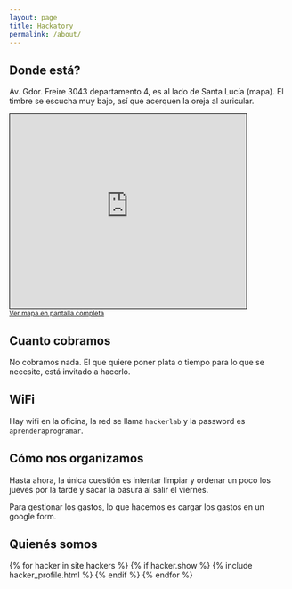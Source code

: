```yaml
---
layout: page
title: Hackatory
permalink: /about/
---
```


## Donde está?

Av. Gdor. Freire 3043 departamento 4, es al lado de Santa Lucía (mapa). El timbre se escucha muy bajo, así que acerquen la oreja al auricular.

<iframe width="425" height="350" frameborder="0" scrolling="no" marginheight="0" marginwidth="0" src="https://www.openstreetmap.org/export/embed.html?bbox=-60.71830809116364%2C-31.638982430060494%2C-60.71468710899353%2C-31.637370227730322&amp;layer=mapnik&amp;marker=-31.63817633238918%2C-60.71649760007858" style="border: 1px solid black"></iframe>
<br/>
<small><a href="http://www.openstreetmap.org/?mlat=-31.63818&amp;mlon=-60.71650#map=19/-31.63818/-60.71650">Ver mapa en pantalla completa</a></small>

## Cuanto cobramos

No cobramos nada. El que quiere poner plata o tiempo para lo que se necesite, está invitado a hacerlo.

## WiFi

Hay wifi en la oficina, la red se llama `hackerlab` y la password es `aprenderaprogramar`.

## Cómo nos organizamos

Hasta ahora, la única cuestión es intentar limpiar y ordenar un poco los jueves por la tarde y sacar la basura al salir el viernes.

Para gestionar los gastos, lo que hacemos es cargar los gastos en un google form.

## Quienés somos

<div class="hackers">
  {% for hacker in site.hackers %}
    {% if hacker.show %}
      {% include hacker_profile.html %}
    {% endif %}
  {% endfor %}
</div>

